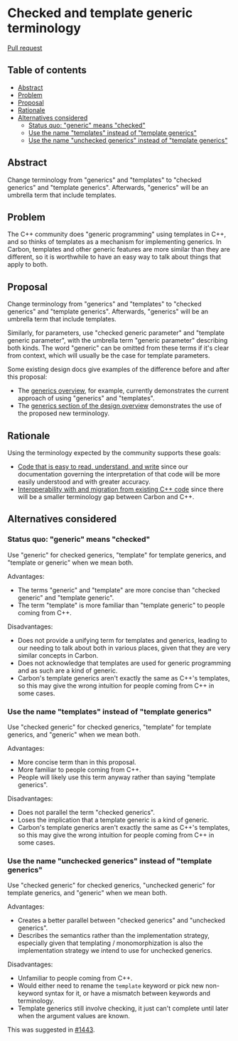 # Checked and template generic terminology

<!--
Part of the Carbon Language project, under the Apache License v2.0 with LLVM
Exceptions. See /LICENSE for license information.
SPDX-License-Identifier: Apache-2.0 WITH LLVM-exception
-->

[Pull request](https://github.com/carbon-language/carbon-lang/pull/2138)

<!-- toc -->

## Table of contents

-   [Abstract](#abstract)
-   [Problem](#problem)
-   [Proposal](#proposal)
-   [Rationale](#rationale)
-   [Alternatives considered](#alternatives-considered)
    -   [Status quo: "generic" means "checked"](#status-quo-generic-means-checked)
    -   [Use the name "templates" instead of "template generics"](#use-the-name-templates-instead-of-template-generics)
    -   [Use the name "unchecked generics" instead of "template generics"](#use-the-name-unchecked-generics-instead-of-template-generics)

<!-- tocstop -->

## Abstract

Change terminology from "generics" and "templates" to "checked generics" and
"template generics". Afterwards, "generics" will be an umbrella term that
include templates.

## Problem

The C++ community does "generic programming" using templates in C++, and so
thinks of templates as a mechanism for implementing generics. In Carbon,
templates and other generic features are more similar than they are different,
so it is worthwhile to have an easy way to talk about things that apply to both.

## Proposal

Change terminology from "generics" and "templates" to "checked generics" and
"template generics". Afterwards, "generics" will be an umbrella term that
include templates.

Similarly, for parameters, use "checked generic parameter" and "template generic
parameter", with the umbrella term "generic parameter" describing both kinds.
The word "generic" can be omitted from these terms if it's clear from context,
which will usually be the case for template parameters.

Some existing design docs give examples of the difference before and after this
proposal:

-   The [generics overview](/docs/design/generics/overview.md), for example,
    currently demonstrates the current approach of using "generics" and
    "templates".
-   The
    [generics section of the design overview](/docs/design/README.md#generics)
    demonstrates the use of the proposed new terminology.

## Rationale

Using the terminology expected by the community supports these goals:

-   [Code that is easy to read, understand, and write](/docs/project/goals.md#code-that-is-easy-to-read-understand-and-write)
    since our documentation governing the interpretation of that code will be
    more easily understood and with greater accuracy.
-   [Interoperability with and migration from existing C++ code](/docs/project/goals.md#interoperability-with-and-migration-from-existing-c-code)
    since there will be a smaller terminology gap between Carbon and C++.

## Alternatives considered

### Status quo: "generic" means "checked"

Use "generic" for checked generics, "template" for template generics, and
"template or generic" when we mean both.

Advantages:

-   The terms "generic" and "template" are more concise than "checked generic"
    and "template generic".
-   The term "template" is more familiar than "template generic" to people
    coming from C++.

Disadvantages:

-   Does not provide a unifying term for templates and generics, leading to our
    needing to talk about both in various places, given that they are very
    similar concepts in Carbon.
-   Does not acknowledge that templates are used for generic programming and as
    such are a kind of generic.
-   Carbon's template generics aren't exactly the same as C++'s templates, so
    this may give the wrong intuition for people coming from C++ in some cases.

### Use the name "templates" instead of "template generics"

Use "checked generic" for checked generics, "template" for template generics,
and "generic" when we mean both.

Advantages:

-   More concise term than in this proposal.
-   More familiar to people coming from C++.
-   People will likely use this term anyway rather than saying "template
    generics".

Disadvantages:

-   Does not parallel the term "checked generics".
-   Loses the implication that a template generic is a kind of generic.
-   Carbon's template generics aren't exactly the same as C++'s templates, so
    this may give the wrong intuition for people coming from C++ in some cases.

### Use the name "unchecked generics" instead of "template generics"

Use "checked generic" for checked generics, "unchecked generic" for template
generics, and "generic" when we mean both.

Advantages:

-   Creates a better parallel between "checked generics" and "unchecked
    generics".
-   Describes the semantics rather than the implementation strategy, especially
    given that templating / monomorphization is also the implementation strategy
    we intend to use for unchecked generics.

Disadvantages:

-   Unfamiliar to people coming from C++.
-   Would either need to rename the `template` keyword or pick new non-keyword
    syntax for it, or have a mismatch between keywords and terminology.
-   Template generics still involve checking, it just can't complete until later
    when the argument values are known.

This was suggested in
[#1443](https://github.com/carbon-language/carbon-lang/pull/1443).
